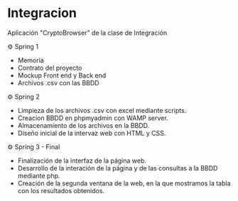 # Integracion
Aplicación "CryptoBrowser" de la clase de Integración

⚙️ Spring 1
  - Memoria
  - Contrato del proyecto
  - Mockup Front end y Back end
  - Archivos .csv con las BBDD
 
 ⚙️ Spring 2
  - Limpieza de los archivos .csv con excel mediante scripts.
  - Creacion BBDD en phpmyadmin con WAMP server.
  - Almacenamiento de los archivos en la BBDD.
  - Diseño inicial de la intervaz web con HTML y CSS.

 ⚙️ Spring 3 - Final
  - Finalización de la interfaz de la página web.
  - Desarrollo de la interación de la página y de las consultas a la BBDD mediante php.
  - Creación de la segunda ventana de la web, en la que mostramos la tabla con los resultados obtenidos. 

